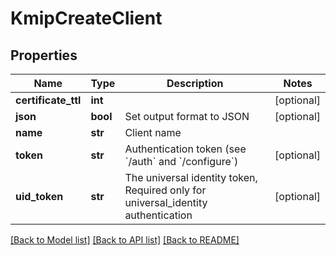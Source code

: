 # KmipCreateClient

## Properties
Name | Type | Description | Notes
------------ | ------------- | ------------- | -------------
**certificate_ttl** | **int** |  | [optional] 
**json** | **bool** | Set output format to JSON | [optional] 
**name** | **str** | Client name | 
**token** | **str** | Authentication token (see &#x60;/auth&#x60; and &#x60;/configure&#x60;) | [optional] 
**uid_token** | **str** | The universal identity token, Required only for universal_identity authentication | [optional] 

[[Back to Model list]](../README.md#documentation-for-models) [[Back to API list]](../README.md#documentation-for-api-endpoints) [[Back to README]](../README.md)


